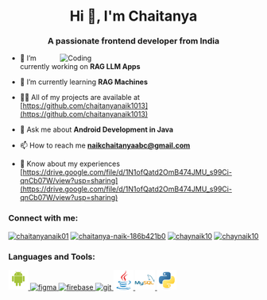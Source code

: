 <h1 align="center">Hi 👋, I'm Chaitanya</h1>
<h3 align="center">A passionate frontend developer from India</h3>
<img align="right" alt="Coding" width="400" src="https://cdn.dribbble.com/users/1162077/screenshots/3848914/programmer.gif">

- 🔭 I’m currently working on **RAG LLM Apps**

- 🌱 I’m currently learning **RAG Machines**

- 👨‍💻 All of my projects are available at [https://github.com/chaitanyanaik1013](https://github.com/chaitanyanaik1013)

- 💬 Ask me about **Android Development in Java**

- 📫 How to reach me **naikchaitanyaabc@gmail.com**

- 📄 Know about my experiences [https://drive.google.com/file/d/1N1ofQatd2OmB474JMU_s99Ci-qnCb07W/view?usp=sharing](https://drive.google.com/file/d/1N1ofQatd2OmB474JMU_s99Ci-qnCb07W/view?usp=sharing)

<h3 align="left">Connect with me:</h3>
<p align="left">
<a href="https://twitter.com/chaitanyanaik01" target="blank"><img align="center" src="https://raw.githubusercontent.com/rahuldkjain/github-profile-readme-generator/master/src/images/icons/Social/twitter.svg" alt="chaitanyanaik01" height="30" width="40" /></a>
<a href="https://linkedin.com/in/chaitanya-naik-186b421b0" target="blank"><img align="center" src="https://raw.githubusercontent.com/rahuldkjain/github-profile-readme-generator/master/src/images/icons/Social/linked-in-alt.svg" alt="chaitanya-naik-186b421b0" height="30" width="40" /></a>
<a href="https://www.codechef.com/users/chaynaik10" target="blank"><img align="center" src="https://cdn.jsdelivr.net/npm/simple-icons@3.1.0/icons/codechef.svg" alt="chaynaik10" height="30" width="40" /></a>
<a href="https://www.leetcode.com/chaynaik10" target="blank"><img align="center" src="https://raw.githubusercontent.com/rahuldkjain/github-profile-readme-generator/master/src/images/icons/Social/leet-code.svg" alt="chaynaik10" height="30" width="40" /></a>
</p>

<h3 align="left">Languages and Tools:</h3>
<p align="left"> <a href="https://developer.android.com" target="_blank" rel="noreferrer"> <img src="https://raw.githubusercontent.com/devicons/devicon/master/icons/android/android-original-wordmark.svg" alt="android" width="40" height="40"/> </a> <a href="https://www.figma.com/" target="_blank" rel="noreferrer"> <img src="https://www.vectorlogo.zone/logos/figma/figma-icon.svg" alt="figma" width="40" height="40"/> </a> <a href="https://firebase.google.com/" target="_blank" rel="noreferrer"> <img src="https://www.vectorlogo.zone/logos/firebase/firebase-icon.svg" alt="firebase" width="40" height="40"/> </a> <a href="https://git-scm.com/" target="_blank" rel="noreferrer"> <img src="https://www.vectorlogo.zone/logos/git-scm/git-scm-icon.svg" alt="git" width="40" height="40"/> </a> <a href="https://www.java.com" target="_blank" rel="noreferrer"> <img src="https://raw.githubusercontent.com/devicons/devicon/master/icons/java/java-original.svg" alt="java" width="40" height="40"/> </a> <a href="https://www.mysql.com/" target="_blank" rel="noreferrer"> <img src="https://raw.githubusercontent.com/devicons/devicon/master/icons/mysql/mysql-original-wordmark.svg" alt="mysql" width="40" height="40"/> </a> <a href="https://www.python.org" target="_blank" rel="noreferrer"> <img src="https://raw.githubusercontent.com/devicons/devicon/master/icons/python/python-original.svg" alt="python" width="40" height="40"/> </a> </p>

